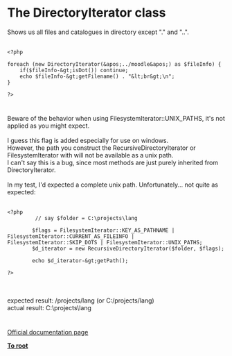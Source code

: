 # The DirectoryIterator class



Shows us all files and catalogues in directory except "." and "..".<br><br>

```
<?php

foreach (new DirectoryIterator(&apos;../moodle&apos;) as $fileInfo) {
    if($fileInfo-&gt;isDot()) continue;
    echo $fileInfo-&gt;getFilename() . "&lt;br&gt;\n";
}

?>
```
  

#

Beware of the behavior when using FilesystemIterator::UNIX_PATHS, it&apos;s not applied as you might expect.<br><br>I guess this flag is added especially for use on windows.<br>However, the path you construct the RecursiveDirectoryIterator or FilesystemIterator with will not be available as a unix path.<br>I can&apos;t say this is a bug, since most methods are just purely inherited from DirectoryIterator.<br><br>In my test, I&apos;d expected a complete unix path. Unfortunately... not quite as expected:<br><br>

```
<?php
         // say $folder = C:\projects\lang

        $flags = FilesystemIterator::KEY_AS_PATHNAME | FilesystemIterator::CURRENT_AS_FILEINFO | FilesystemIterator::SKIP_DOTS | FilesystemIterator::UNIX_PATHS;
        $d_iterator = new RecursiveDirectoryIterator($folder, $flags);

        echo $d_iterator-&gt;getPath();

?>
```
<br><br>expected result: /projects/lang (or C:/projects/lang)<br>actual result: C:\projects\lang  

#

[Official documentation page](https://www.php.net/manual/en/class.directoryiterator.php)

**[To root](/README.md)**